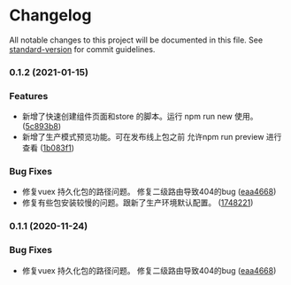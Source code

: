 # Changelog

All notable changes to this project will be documented in this file. See [standard-version](https://github.com/conventional-changelog/standard-version) for commit guidelines.

### 0.1.2 (2021-01-15)


### Features

* 新增了快速创建组件页面和store 的脚本。运行 npm run new 使用。 ([5c893b8](http://192.168.2.131:9088/open-code/vue-temple/commit/5c893b8ea253d8e7f997ad2b11136987aee518d0))
* 新增了生产模式预览功能。可在发布线上包之前 允许npm run preview 进行查看 ([1b083f1](http://192.168.2.131:9088/open-code/vue-temple/commit/1b083f1efccb36828ac17f936d60d729ae2b1245))


### Bug Fixes

* 修复vuex 持久化包的路径问题。 修复二级路由导致404的bug ([eaa4668](http://192.168.2.131:9088/open-code/vue-temple/commit/eaa466861b532186e61ea16f4652718605ec06bd))
* 修复有些包安装较慢的问题。跟新了生产环境默认配置。 ([1748221](http://192.168.2.131:9088/open-code/vue-temple/commit/174822145854f3a99f23c4c4b17293e20754b49d))

### 0.1.1 (2020-11-24)


### Bug Fixes

* 修复vuex 持久化包的路径问题。 修复二级路由导致404的bug ([eaa4668](http://192.168.0.85:8888/nriat/vue-temple/commit/eaa466861b532186e61ea16f4652718605ec06bd))
